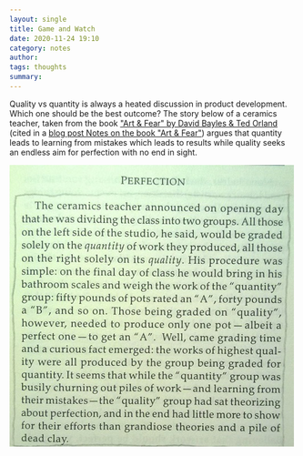 ```yaml
---
layout: single
title: Game and Watch 
date: 2020-11-24 19:10
category: notes 
author: 
tags: thoughts
summary: 
---
```


Quality vs quantity is always a heated discussion in product development. Which one should be the best outcome? The story below of a ceramics teacher, taken from the book ["Art & Fear" by David Bayles & Ted Orland](https://www.amazon.com/gp/product/B0042JSQLU/ref=as_li_tl?ie=UTF8&camp=1789&creative=390957&creativeASIN=B0042JSQLU&linkCode=as2&tag=joelfran-20&linkId=IAYMK5OLKHYO4T3S) (cited in a [blog post Notes on the book "Art & Fear"](https://joel.franusic.com/2015/02/27/notes-on-art-and-fear/)) argues that quantity leads to learning from mistakes which leads to results while quality seeks an endless aim for perfection with no end in sight.

![Quantity vs Quality from "Art & Fear" book by David Bayles & Ted Orland](/assets/images/various/quantityvsquality.jpg)